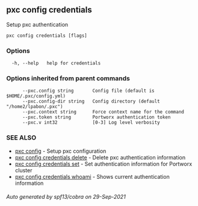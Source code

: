 ## pxc config credentials

Setup pxc authentication

```
pxc config credentials [flags]
```

### Options

```
  -h, --help   help for credentials
```

### Options inherited from parent commands

```
      --pxc.config string       Config file (default is $HOME/.pxc/config.yml)
      --pxc.config-dir string   Config directory (default "/home2/lpabon/.pxc")
      --pxc.context string      Force context name for the command
      --pxc.token string        Portworx authentication token
      --pxc.v int32             [0-3] Log level verbosity
```

### SEE ALSO

* [pxc config](pxc_config.md)	 - Setup pxc configuration
* [pxc config credentials delete](pxc_config_credentials_delete.md)	 - Delete pxc authentication information
* [pxc config credentials set](pxc_config_credentials_set.md)	 - Set authentication information for Portworx cluster
* [pxc config credentials whoami](pxc_config_credentials_whoami.md)	 - Shows current authentication information

###### Auto generated by spf13/cobra on 29-Sep-2021
